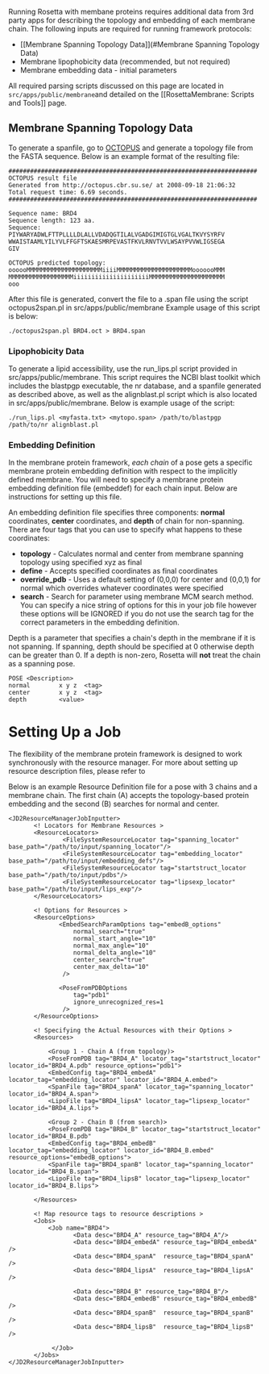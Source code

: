 Running Rosetta with membane proteins requires additional data from 3rd party apps for describing the topology and embedding of each membrane chain. The following inputs are required for running framework protocols: 
* [[Membrane Spanning Topology Data]](#Membrane Spanning Topology Data)
* Membrane lipophobicity data (recommended, but not required)
* Membrane embedding data - initial parameters

All required parsing scripts discussed on this page are located in `src/apps/public/membrane`and detailed on the [[RosettaMembrane: Scripts and Tools]] page. 

## Membrane Spanning Topology Data
To generate a spanfile, go to [OCTOPUS](http://octopus.cbr.su.se/) and generate a topology file from the FASTA sequence. Below is an example format of the resulting file:

```
#####################################################################
OCTOPUS result file
Generated from http://octopus.cbr.su.se/ at 2008-09-18 21:06:32
Total request time: 6.69 seconds.
#####################################################################

Sequence name: BRD4
Sequence length: 123 aa.
Sequence:
PIYWARYADWLFTTPLLLLDLALLVDADQGTILALVGADGIMIGTGLVGALTKVYSYRFV
WWAISTAAMLYILYVLFFGFTSKAESMRPEVASTFKVLRNVTVVLWSAYPVVWLIGSEGA
GIV

OCTOPUS predicted topology:
oooooMMMMMMMMMMMMMMMMMMMMMiiiiMMMMMMMMMMMMMMMMMMMMMooooooMMM
MMMMMMMMMMMMMMMMMMiiiiiiiiiiiiiiiiiiiiiMMMMMMMMMMMMMMMMMMMMM
ooo
```
After this file is generated, convert the file to a .span file using the script octopus2span.pl in src/apps/public/membrane Example usage of this script is below:

```
./octopus2span.pl BRD4.oct > BRD4.span
```

### Lipophobicity Data
To generate a lipid accessibility, use the run_lips.pl script provided in src/apps/public/membrane. This script requires the NCBI blast toolkit which includes the blastpgp executable, the nr database, and a spanfile generated as described above, as well as the alignblast.pl script which is also located in src/apps/public/membrane.
Below is example usage of the script:

```
./run_lips.pl <myfasta.txt> <mytopo.span> /path/to/blastpgp /path/to/nr alignblast.pl
```

### Embedding Definition
In the membrane protein framework, _each chain_ of a pose gets a specific membrane protein embedding definition with respect to the implicitly defined membrane. You will need to specify a membrane protein embedding definition file (embeddef) for each chain input. Below are instructions for setting up this file. 

An embedding definition file specifies three components: **normal** coordinates, **center** coordinates, and **depth** of chain for non-spanning. There are four tags that you can use to specify what happens to these coordinates: 
* **topology** - Calculates normal and center from membrane spanning topology using specified xyz as final
* **define** - Accepts specified coordinates as final coordinates
* **override_pdb** - Uses a default setting of (0,0,0) for center and (0,0,1) for normal which overrides whatever coordinates were specified
* **search** - Search for parameter using membrane MCM search method. You can specify a nice string of options for this in your job file however these options will be IGNORED if you do not use the search tag for the correct parameters in the embedding definition.

Depth is a parameter that specifies a chain's depth in the membrane if it is not spanning. If spanning, depth should be specified at 0 otherwise depth can be greater than 0. If a depth is non-zero, Rosetta will **not** treat the chain as a spanning pose.  


```
POSE <Description>
normal        x y z  <tag>
center        x y z  <tag>
depth         <value>
```

# Setting Up a Job
The flexibility of the membrane protein framework is designed to work synchronously with the resource manager. For more about setting up resource description files, please refer to <link to RM wiki page> 

Below is an example Resource Definition file for a pose with 3 chains and a membrane chain. The first chain (A) accepts the topology-based protein embedding and the second (B) searches for normal and center.  

```
<JD2ResourceManagerJobInputter>
       <! Locators for Membrane Resources >
       <ResourceLocators>
               <FileSystemResourceLocator tag="spanning_locator" base_path="/path/to/input/spanning_locator"/>
               <FileSystemResourceLocator tag="embedding_locator" base_path="/path/to/input/embedding_defs"/>
               <FileSystemResourceLocator tag="startstruct_locator base_path="/path/to/input/pdbs"/>
               <FileSystemResourceLocator tag="lipsexp_locator" base_path="/path/to/input/lips_exp"/>
       </ResourceLocators>

       <! Options for Resources >
       <ResourceOptions>
              <EmbedSearchParamOptions tag="embedB_options"
                  normal_search="true"
                  normal_start_angle="10"
                  normal_max_angle="10"
                  normal_delta_angle="10"
                  center_search="true"
                  center_max_delta="10"
               />

              <PoseFromPDBOptions 
                  tag="pdb1"
                  ignore_unrecognized_res=1
               />
       </ResourceOptions>
       
       <! Specifying the Actual Resources with their Options >
       <Resources>
            
           <Group 1 - Chain A (from topology)>
           <PoseFromPDB tag="BRD4_A" locator_tag="startstruct_locator" locator_id="BRD4_A.pdb" resource_options="pdb1">
           <EmbedConfig tag="BRD4_embedA" locator_tag="embedding_locator" locator_id="BRD4_A.embed">
           <SpanFile tag="BRD4_spanA" locator_tag="spanning_locator" locator_id="BRD4_A.span">
           <LipoFile tag="BRD4_lipsA" locator_tag="lipsexp_locator"  locator_id="BRD4_A.lips">
      
           <Group 2 - Chain B (from search)>
           <PoseFromPDB tag="BRD4_B" locator_tag="startstruct_locator" locator_id="BRD4_B.pdb"
           <EmbedConfig tag="BRD4_embedB" locator_tag="embedding_locator" locator_id="BRD4_B.embed" resource_options="embedB_options">
           <SpanFile tag="BRD4_spanB" locator_tag="spanning_locator" locator_id="BRD4_B.span">
           <LipoFile tag="BRD4_lipsB" locator_tag="lipsexp_locator"  locator_id="BRD4_B.lips">

       </Resources>

       <! Map resource tags to resource descriptions > 
       <Jobs> 
           <Job name="BRD4">
                  <Data desc="BRD4_A" resource_tag="BRD4_A"/>
                  <Data desc="BRD4_embedA" resource_tag="BRD4_embedA" />
                  <Data desc="BRD4_spanA"  resource_tag="BRD4_spanA" />
                  <Data desc="BRD4_lipsA"  resource_tag="BRD4_lipsA" />

                  <Data desc="BRD4_B" resource_tag="BRD4_B"/>
                  <Data desc="BRD4_embedB" resource_tag="BRD4_embedB" />
                  <Data desc="BRD4_spanB"  resource_tag="BRD4_spanB" />
                  <Data desc="BRD4_lipsB"  resource_tag="BRD4_lipsB" />

            </Job>
       </Jobs>
</JD2ResourceManagerJobInputter>
```